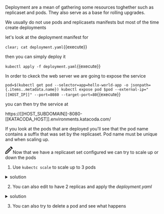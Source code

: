 Deployment are a mean of gathering some resources toghether such as replicaset and pods. 
They also serve as a base for rolling upgrades. 

We usually do not use pods and replicasets manifests but most of the time create deployments 

let's look at the deployment manifest for

`clear; cat deployment.yaml`{{execute}}

then you can simply deploy it 

`kubectl apply -f deployment.yaml`{{execute}}

In order to ckeck the web server we are going to expose the service

`pod=$(kubectl get pod --selector=app=hello-world-app -o jsonpath={.items..metadata.name})
kubectl expose pod $pod --external-ip="[[HOST_IP]]" --port=8080 --target-port=80`{{execute}}

you can then try the service at

https://[[HOST_SUBDOMAIN]]-8080-[[KATACODA_HOST]].environments.katacoda.com/


If you look at the pods that are deployed you'll see that the pod name contains a suffix that was set by the replicaset.
Pod name must be unique and when scaling up.

<img src="data:image/svg+xml;base64,PHN2ZyB4bWxucz0iaHR0cDovL3d3dy53My5vcmcvMjAwMC9zdmciIHdpZHRoPSIyNCIgaGVpZ2h0PSIyNCIgdmlld0JveD0iMCAwIDI0IDI0Ij48cGF0aCBkPSJNMTguMzYzIDguNDY0bDEuNDMzIDEuNDMxLTEyLjY3IDEyLjY2OS03LjEyNSAxLjQzNiAxLjQzOS03LjEyNyAxMi42NjUtMTIuNjY4IDEuNDMxIDEuNDMxLTEyLjI1NSAxMi4yMjQtLjcyNiAzLjU4NCAzLjU4NC0uNzIzIDEyLjIyNC0xMi4yNTd6bS0uMDU2LTguNDY0bC0yLjgxNSAyLjgxNyA1LjY5MSA1LjY5MiAyLjgxNy0yLjgyMS01LjY5My01LjY4OHptLTEyLjMxOCAxOC43MThsMTEuMzEzLTExLjMxNi0uNzA1LS43MDctMTEuMzEzIDExLjMxNC43MDUuNzA5eiIvPjwvc3ZnPg==">Now that we have a replicaset set configured we can try to scale up or down the pods

1. Use `kubectc scale` to scale up to 3 pods

<details><summary>solution</summary>
<br/>
`kubectl scale --replicas=3 deployment/hello-world`{{execute}}
</p>
</details>

2. You can also edit to have 2 replicas and apply the *deployment.yaml*

<details><summary>solution</summary>
<br/>
edit *deployment.yaml* and set 

```
replicas: 2
```
then execute <br/>
`kubectl apply -f deployment.yaml`{{execute}}
</p>
</details>

3. You can also try to delete a pod and see what happens